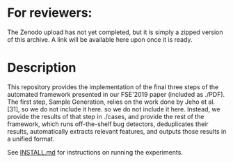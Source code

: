 # For reviewers:

The Zenodo upload has not yet completed, but it is simply a zipped version of this archive. A link will be available here upon once it is ready.

# Description

This repository provides the implementation of the final three steps of the automated framework presented in our FSE'2019 paper (included as ./PDF). The first step, Sample Generation, relies on the work done by Jeho et al. [31], so we do not include it here. so we do not include it here. Instead, we provide the results of that step in ./cases, and provide the rest of the framework,  which runs off-the-shelf bug detectors, deduplicates their results, automatically extracts relevant features, and outputs those results in a unified format.

See [INSTALL.md](./INSTALL.md) for instructions on running the experiments.

